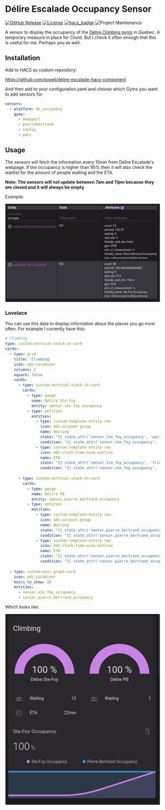 # Délire Escalade Occupancy Sensor

[![GitHub Release](https://img.shields.io/github/release/sopelj/delire-escalade-hacs-component.svg?style=for-the-badge)](https://github.com/sopelj/delire-escalade-hacs-component/releases)
[![License](https://img.shields.io/github/license/sopelj/delire-escalade-hacs-component.svg?style=for-the-badge)](LICENSE.md)
[![hacs_badge](https://img.shields.io/badge/HACS-Custom-41BDF5.svg?style=for-the-badge)](https://github.com/custom-components/hacs)
![Project Maintenance](https://img.shields.io/maintenance/yes/2022.svg?style=for-the-badge)

A sensor to display the occupancy of the [Délire Climbing gyms](https://www.delirescalade.com/) in Québec.
A temporary measure in place for Covid. But I check it often enough that this is useful for me. Perhaps you as well.

## Installation

Add to HACS as custom repository:

<https://github.com/sopelj/delire-escalade-hacs-component>

And then add to your configuration.yaml and choose which Gyms you want to add sensors for:

```yaml
sensors:
  - platform: de_occupancy
    gyms:
      - beauport
      - pierrebertrand
      - stefoy
      - parc
```

## Usage

The sensors will fetch the information every 10min from Délire Escalade's webpage.
If the occupancy is higher than 95% then it will also check the waitlist for the amount of people waiting and the ETA.

**Note: The sensors will not update between 7am and 11pm because they are closed and it will always be empty**

Example:

![Entity data](./examples/entities.png)

### Lovelace

You can use this data to display information about the places you go most often.
For example I currently have this:

```yaml
# Climbing
type: custom:vertical-stack-in-card
cards:
  - type: grid
    title: 'Climbing'
    icon: mdi:carabiner
    columns: 2
    square: false
    cards:
      - type: custom:vertical-stack-in-card
        cards:
          - type: gauge
            name: Délire Ste-Foy
            entity: sensor.ste_foy_occupancy
          - type: entities
            entities:
              - type: custom:template-entity-row
                icon: mdi:account-group
                name: Waiting
                state: "{{ state_attr('sensor.ste_foy_occupancy', 'waiting') }}"
                condition: "{{ state_attr('sensor.ste_foy_occupancy', 'waiting') > 0 }}"
              - type: custom:template-entity-row
                icon: mdi:clock-time-nine-outline
                name: ETA
                state: "{{ state_attr('sensor.ste_foy_occupancy', 'friendly_wait_eta') }}"
                condition: "{{ state_attr('sensor.ste_foy_occupancy', 'friendly_wait_eta') != None }}"

      - type: custom:vertical-stack-in-card
        cards:
          - type: gauge
            name: Délire PB
            entity: sensor.pierre_bertrand_occupancy
          - type: entities
            entities:
              - type: custom:template-entity-row
                icon: mdi:account-group
                name: Waiting
                state: "{{ state_attr('sensor.pierre_bertrand_occupancy', 'waiting') }}"
                condition: "{{ state_attr('sensor.pierre_bertrand_occupancy', 'waiting') > 0 }}"
              - type: custom:template-entity-row
                icon: mdi:clock-time-nine-outline
                name: ETA
                state: "{{ state_attr('sensor.pierre_bertrand_occupancy', 'friendly_wait_eta') }}"
                condition: "{{ state_attr('sensor.pierre_bertrand_occupancy', 'friendly_wait_eta') != '0min' }}"

  - type: custom:mini-graph-card
    icon: mdi:carabiner
    hours_to_show: 10
    entities:
      - sensor.ste_foy_occupancy
      - sensor.pierre_bertrand_occupancy

```

Which looks like:

![Lovelace example](./examples/lovelace.png)
